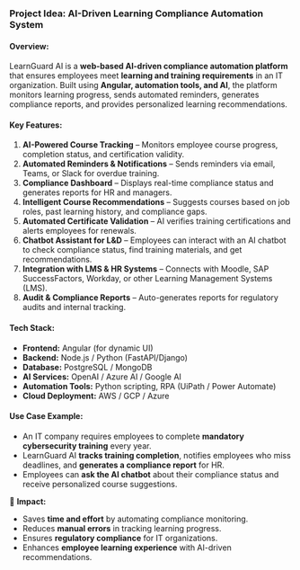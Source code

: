### **Project Idea: AI-Driven Learning Compliance Automation System**  


#### **Overview:**  
LearnGuard AI is a **web-based AI-driven compliance automation platform** that ensures employees meet **learning and training requirements** in an IT organization. Built using **Angular, automation tools, and AI**, the platform monitors learning progress, sends automated reminders, generates compliance reports, and provides personalized learning recommendations.  

#### **Key Features:**  
1. **AI-Powered Course Tracking** – Monitors employee course progress, completion status, and certification validity.  
2. **Automated Reminders & Notifications** – Sends reminders via email, Teams, or Slack for overdue training.  
3. **Compliance Dashboard** – Displays real-time compliance status and generates reports for HR and managers.  
4. **Intelligent Course Recommendations** – Suggests courses based on job roles, past learning history, and compliance gaps.  
5. **Automated Certificate Validation** – AI verifies training certifications and alerts employees for renewals.  
6. **Chatbot Assistant for L&D** – Employees can interact with an AI chatbot to check compliance status, find training materials, and get recommendations.  
7. **Integration with LMS & HR Systems** – Connects with Moodle, SAP SuccessFactors, Workday, or other Learning Management Systems (LMS).  
8. **Audit & Compliance Reports** – Auto-generates reports for regulatory audits and internal tracking.  

#### **Tech Stack:**  
- **Frontend:** Angular (for dynamic UI)  
- **Backend:** Node.js / Python (FastAPI/Django)  
- **Database:** PostgreSQL / MongoDB  
- **AI Services:** OpenAI / Azure AI / Google AI  
- **Automation Tools:** Python scripting, RPA (UiPath / Power Automate)  
- **Cloud Deployment:** AWS / GCP / Azure  

#### **Use Case Example:**  
- An IT company requires employees to complete **mandatory cybersecurity training** every year.  
- LearnGuard AI **tracks training completion**, notifies employees who miss deadlines, and **generates a compliance report** for HR.  
- Employees can **ask the AI chatbot** about their compliance status and receive personalized course suggestions.  

🚀 **Impact:**  
- Saves **time and effort** by automating compliance monitoring.  
- Reduces **manual errors** in tracking learning progress.  
- Ensures **regulatory compliance** for IT organizations.  
- Enhances **employee learning experience** with AI-driven recommendations.  
